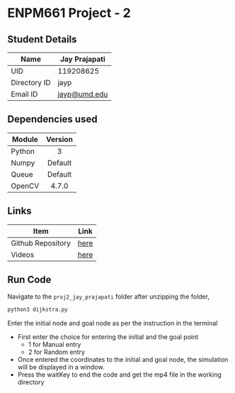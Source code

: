 # ENPM661  Project - 2

## Student Details

|Name|Jay Prajapati|
|---|---|
|UID|119208625|
|Directory ID|jayp|
|Email ID|jayp@umd.edu|

## Dependencies used

|Module|Version|
|---|:---:|
|Python|3|
|Numpy|Default|
|Queue|Default|
|OpenCV|4.7.0|

## Links

|Item|Link|
|---|:---:|
|Github Repository|[here](https://github.com/jayprajapati009/dijkstra_implementation.git)|
|Videos|[here](https://drive.google.com/drive/folders/1J2TJXaEZ-cXNX1wpDDdfsEmiZ9z9uXjI?usp=share_link)|

## Run Code

Navigate to the ```proj2_jay_prajapati``` folder after unzipping the folder,

```sh
python3 dijkstra.py
```

Enter the initial node and goal node as per the instruction in the terminal

- First enter the choice for entering the initial and the goal point
  - 1 for Manual entry
  - 2 for Random entry
- Once entered the coordinates to the initial and goal node, the simulation will be displayed in a window.
- Press the waitKey to end the code and get the mp4 file in the working directory
